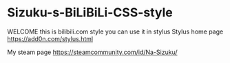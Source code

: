 # Sizuku-s-BiLiBiLi-CSS-style

WELCOME
this is bilibili.com style you can use it in stylus
Stylus home page  https://add0n.com/stylus.html

My steam page https://steamcommunity.com/id/Na-Sizuku/
